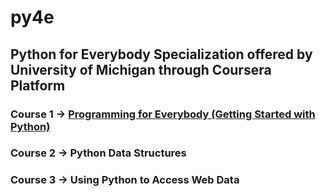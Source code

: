 # py4e
## Python for Everybody Specialization offered by University of Michigan through Coursera Platform

### Course 1 -> <a href="https://github.com/PritSapariya/py4e/tree/main/Course1">Programming for Everybody (Getting Started with Python)</a>

### Course 2 -> Python Data Structures

### Course 3 -> Using Python to Access Web Data

